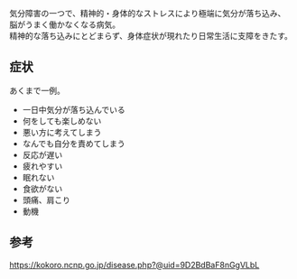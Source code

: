 気分障害の一つで、精神的・身体的なストレスにより極端に気分が落ち込み、  
脳がうまく働かなくなる病気。  
精神的な落ち込みにとどまらず、身体症状が現れたり日常生活に支障をきたす。

## 症状
あくまで一例。

* 一日中気分が落ち込んでいる
* 何をしても楽しめない
* 悪い方に考えてしまう
* なんでも自分を責めてしまう
* 反応が遅い
* 疲れやすい
* 眠れない
* 食欲がない
* 頭痛、肩こり
* 動機

## 参考
<https://kokoro.ncnp.go.jp/disease.php?@uid=9D2BdBaF8nGgVLbL>